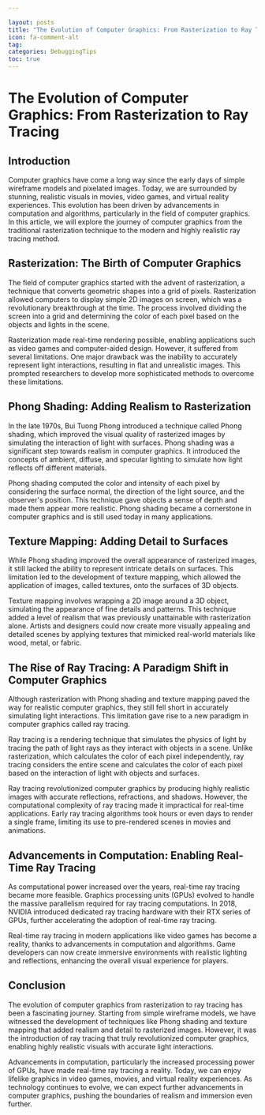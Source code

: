 ```yaml
---

layout: posts
title: "The Evolution of Computer Graphics: From Rasterization to Ray Tracing"
icon: fa-comment-alt
tag:
categories: DebuggingTips
toc: true
---
```




# The Evolution of Computer Graphics: From Rasterization to Ray Tracing

## Introduction
Computer graphics have come a long way since the early days of simple wireframe models and pixelated images. Today, we are surrounded by stunning, realistic visuals in movies, video games, and virtual reality experiences. This evolution has been driven by advancements in computation and algorithms, particularly in the field of computer graphics. In this article, we will explore the journey of computer graphics from the traditional rasterization technique to the modern and highly realistic ray tracing method.

## Rasterization: The Birth of Computer Graphics
The field of computer graphics started with the advent of rasterization, a technique that converts geometric shapes into a grid of pixels. Rasterization allowed computers to display simple 2D images on screen, which was a revolutionary breakthrough at the time. The process involved dividing the screen into a grid and determining the color of each pixel based on the objects and lights in the scene.

Rasterization made real-time rendering possible, enabling applications such as video games and computer-aided design. However, it suffered from several limitations. One major drawback was the inability to accurately represent light interactions, resulting in flat and unrealistic images. This prompted researchers to develop more sophisticated methods to overcome these limitations.

## Phong Shading: Adding Realism to Rasterization
In the late 1970s, Bui Tuong Phong introduced a technique called Phong shading, which improved the visual quality of rasterized images by simulating the interaction of light with surfaces. Phong shading was a significant step towards realism in computer graphics. It introduced the concepts of ambient, diffuse, and specular lighting to simulate how light reflects off different materials.

Phong shading computed the color and intensity of each pixel by considering the surface normal, the direction of the light source, and the observer's position. This technique gave objects a sense of depth and made them appear more realistic. Phong shading became a cornerstone in computer graphics and is still used today in many applications.

## Texture Mapping: Adding Detail to Surfaces
While Phong shading improved the overall appearance of rasterized images, it still lacked the ability to represent intricate details on surfaces. This limitation led to the development of texture mapping, which allowed the application of images, called textures, onto the surfaces of 3D objects.

Texture mapping involves wrapping a 2D image around a 3D object, simulating the appearance of fine details and patterns. This technique added a level of realism that was previously unattainable with rasterization alone. Artists and designers could now create more visually appealing and detailed scenes by applying textures that mimicked real-world materials like wood, metal, or fabric.

## The Rise of Ray Tracing: A Paradigm Shift in Computer Graphics
Although rasterization with Phong shading and texture mapping paved the way for realistic computer graphics, they still fell short in accurately simulating light interactions. This limitation gave rise to a new paradigm in computer graphics called ray tracing.

Ray tracing is a rendering technique that simulates the physics of light by tracing the path of light rays as they interact with objects in a scene. Unlike rasterization, which calculates the color of each pixel independently, ray tracing considers the entire scene and calculates the color of each pixel based on the interaction of light with objects and surfaces.

Ray tracing revolutionized computer graphics by producing highly realistic images with accurate reflections, refractions, and shadows. However, the computational complexity of ray tracing made it impractical for real-time applications. Early ray tracing algorithms took hours or even days to render a single frame, limiting its use to pre-rendered scenes in movies and animations.

## Advancements in Computation: Enabling Real-Time Ray Tracing
As computational power increased over the years, real-time ray tracing became more feasible. Graphics processing units (GPUs) evolved to handle the massive parallelism required for ray tracing computations. In 2018, NVIDIA introduced dedicated ray tracing hardware with their RTX series of GPUs, further accelerating the adoption of real-time ray tracing.

Real-time ray tracing in modern applications like video games has become a reality, thanks to advancements in computation and algorithms. Game developers can now create immersive environments with realistic lighting and reflections, enhancing the overall visual experience for players.

## Conclusion
The evolution of computer graphics from rasterization to ray tracing has been a fascinating journey. Starting from simple wireframe models, we have witnessed the development of techniques like Phong shading and texture mapping that added realism and detail to rasterized images. However, it was the introduction of ray tracing that truly revolutionized computer graphics, enabling highly realistic visuals with accurate light interactions.

Advancements in computation, particularly the increased processing power of GPUs, have made real-time ray tracing a reality. Today, we can enjoy lifelike graphics in video games, movies, and virtual reality experiences. As technology continues to evolve, we can expect further advancements in computer graphics, pushing the boundaries of realism and immersion even further.
